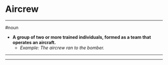 # Aircrew
---
#noun
- **A group of two or more trained individuals, formed as a team that operates an aircraft.**
	- _Example: The aircrew ran to the bomber._
---
---
